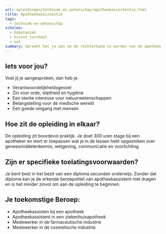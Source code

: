 ```yaml
---
url: opleidingen/techniek_en_wetenschap/apotheekassistentie.html
title: Apotheekassistentie
tags:
  - techniek-en-wetenschap
scholen:
  - babotaniek
  - hivset_turnhout
  - sal
summary: Spreekt het je aan om de rechterhand te worden van de apotheker bij jou in de buurt of in het ziekenhuis om geneesmiddelen te bereiden, af te leveren en mensen de nodige raad te geven, dan moet je beslist overwegen om een opleiding tot apotheekassistent te volgen. Het levert je de wettelijk erkende beroepstitel van farmaceutisch-technisch assistent op.
---
```


## Iets voor jou?

Voel jij je aangesproken, dan heb je:

- Verantwoordelijkheidsgevoel
- Zin voor orde, stiptheid en hygiëne
- Een sterke interesse voor natuurwetenschappen
- Belangstelling voor de medische wereld
- Een goede omgang met mensen

## Hoe zit de opleiding in elkaar?

De opleiding zit boordevol praktijk. Je doet 300 uren stage bij een apotheker en leert er toepassen wat je in de lessen hebt opgestoken over geneesmiddelenkennis, wetgeving, communicatie en voorlichting.

## Zijn er specifieke toelatingsvoorwaarden?

Je bent best in het bezit van een diploma secundair onderwijs. Zonder dat diploma kan je de erkende beroepstitel van apotheekassistent niet dragen en is het minder zinvol om aan de opleiding te beginnen.

## Je toekomstige Beroep:

- Apotheekassisten bij een apotheek
- Apotheekassistent in een ziekenhuisapotheek
- Medewerker in de farmaceutische industrie
- Medewerker in de cosmetische industrie
